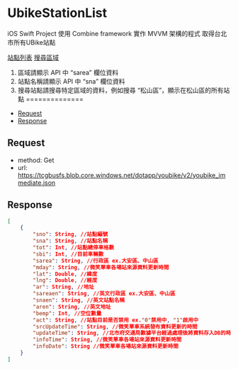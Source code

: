 # UbikeStationList
iOS Swift Project
使用 Combine framework 實作 MVVM 架構的程式 
取得台北市所有UBike站點

[站點列表](https://raw.github.com/PersonZhang01/UbikeStationList/master/Screenshot/StationList.png)
[搜尋區域](https://raw.github.com/PersonZhang01/UbikeStationList/master/Assets/SearchArea.png)

1. 區域請顯示 API 中 “sarea” 欄位資料
2. 站點名稱請顯示 API 中 “sna” 欄位資料
3. 搜尋站點請搜尋特定區域的資料，例如搜尋 “松山區”，顯示在松山區的所有站點
==============
*   [Request](#request)
*   [Response](#response)

<h2 id="request">Request</h2>

*   method: Get
*   url: https://tcgbusfs.blob.core.windows.net/dotapp/youbike/v2/youbike_immediate.json

<h2 id="response">Response</h2>

```json
[
    {
        "sno": String, //站點編號
        "sna": String, //站點名稱
        "tot": Int, //站點總停車格數
        "sbi": Int, //目前車輛數
        "sarea": String, //行政區 ex.大安區、中山區
        "mday": String, //微笑單車各場站來源資料更新時間
        "lat": Double, //緯度
        "lng": Double, //經度
        "ar": String, //地址
        "sareaen": String, //英文行政區 ex.大安區、中山區
        "snaen": String, //英文站點名稱
        "aren": String, //英文地址
        "bemp": Int, //空位數量
        "act": String, //站點目前是否禁用 ex."0"禁用中, "1"啟用中
        "srcUpdateTime": String, //微笑單車系統發布資料更新的時間
        "updateTime": String, //北市府交通局數據平台經過處理後將資料存入DB的時間
        "infoTime": String, //微笑單車各場站來源資料更新時間
        "infoDate": String //微笑單車各場站來源資料更新時間
    }
]
```